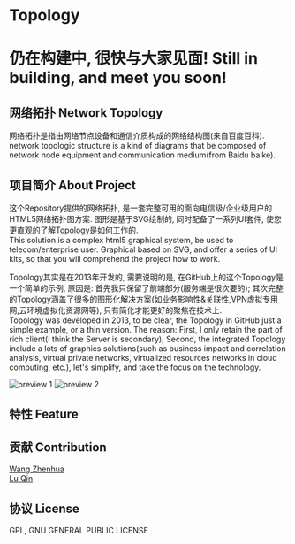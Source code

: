 # Topology
# 仍在构建中, 很快与大家见面! Still in building, and meet you soon!
## 网络拓扑 Network Topology
网络拓扑是指由网络节点设备和通信介质构成的网络结构图(来自百度百科).  
network topologic structure is a kind of diagrams that be composed of network node equipment and communication medium(from Baidu baike).
## 项目简介 About Project
这个Repository提供的网络拓扑, 是一套完整可用的面向电信级/企业级用户的HTML5网络拓扑图方案. 图形是基于SVG绘制的, 同时配备了一系列UI套件, 使您更直观的了解Topology是如何工作的.  
This solution is a complex html5 graphical system, be used to telecom/enterprise user. Graphical based on SVG, and offer a series of UI kits, so that you will comprehend the project how to work.  
  

Topology其实是在2013年开发的, 需要说明的是, 在GitHub上的这个Topology是一个简单的示例, 原因是: 首先我只保留了前端部分(服务端是很次要的); 其次完整的Topology涵盖了很多的图形化解决方案(如业务影响性&关联性,VPN虚拟专用网,云环境虚拟化资源网等), 只有简化才能更好的聚焦在技术上.  
Topology was developed in 2013, to be clear, the Topology in GitHub just a simple example, or a thin version. The reason: First, I only retain the part of rich client(I think the Server is secondary); Second, the integrated Topology include a lots of graphics solutions(such as business impact and correlation analysis, virtual private networks, virtualized resources networks in cloud computing, etc.), let's simplify, and take the focus on the technology.  

![preview 1](https://github.com/zhaodabao/topology/raw/master/images/preview/preview1.png "Preview Image 1") ![preview 2](https://github.com/zhaodabao/topology/raw/master/images/preview/preview2.png "Preview Image 2")

## 特性 Feature

## 贡献 Contribution
[Wang Zhenhua](wangzhenhua1020@126.com)  
[Lu Qin](https://github.com/luqin)

## 协议 License
GPL, GNU GENERAL PUBLIC LICENSE
